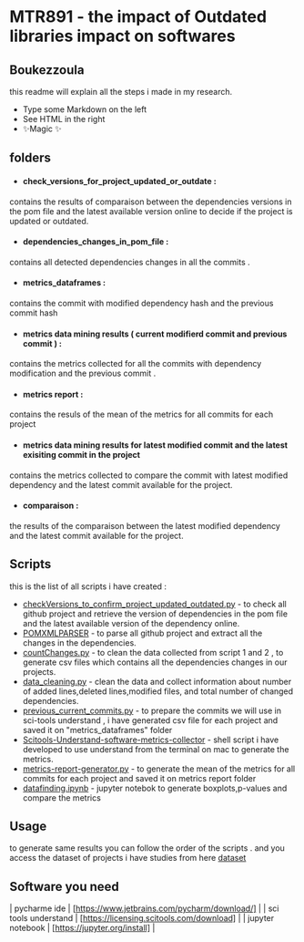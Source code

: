 # MTR891 - the impact of Outdated libraries impact on softwares
## Boukezzoula


this readme will explain all the steps i made in my research.

- Type some Markdown on the left
- See HTML in the right
- ✨Magic ✨

## folders

- #### check_versions_for_project_updated_or_outdate :
contains the results of comparaison between the dependencies versions in the pom file and the latest available version online to decide if the project is updated or outdated.
- #### dependencies_changes_in_pom_file :
contains all detected dependencies changes in all the commits .
- #### metrics_dataframes :
contains the commit with modified dependency hash and the previous commit hash
- #### metrics data mining results ( current modifierd commit and previous commit ) : 
contains the metrics collected for all the commits with dependency modification and the previous commit .
- #### metrics report : 
contains the resuls of the mean of the metrics for all commits for each project
- #### metrics data mining results for latest modified commit and the latest exisiting commit in the project
contains the metrics collected to compare the commit with latest modified dependency and the latest commit available for the project.
- #### comparaison :
the results of the comparaison between the latest modified dependency and the latest commit available for the project.



## Scripts

this is the list of all scripts i have created :

- [checkVersions_to_confirm_project_updated_outdated.py](https://github.com/Boukezzoula/mtr-891-bouk/blob/main/checkVersions_to_confirm_project_updated_outdated.py) - to check all github project and retrieve the version of dependencies in the pom file and the latest available version of the dependency online.
- [POMXMLPARSER](https://github.com/Boukezzoula/PomXmlParser) - to parse all github project and extract all the changes in the dependencies.
- [countChanges.py](https://github.com/Boukezzoula/mtr-891-bouk/blob/main/countChanges.py) - to clean the data collected from script 1 and 2 , to generate csv files which contains all the dependencies changes in our projects.
- [data_cleaning.py](https://github.com/Boukezzoula/mtr-891-bouk/blob/main/data_cleaning.py) -  clean the data and collect information about number of added lines,deleted lines,modified files, and total number of changed dependencies.
- [previous_current_commits.py](https://github.com/Boukezzoula/mtr-891-bouk/blob/main/previous_current_commits.py) - to prepare the commits we will use in sci-tools understand , i have generated csv file for each project and saved it on "metrics_dataframes" folder
- [Scitools-Understand-software-metrics-collector](https://github.com/Boukezzoula/Scitools-Understand-software-metrics-collector) - shell script i have developed to use understand from the terminal on mac to generate the metrics.
- [metrics-report-generator.py](https://github.com/Boukezzoula/mtr-891-bouk/blob/main/metrics-report-generator.py) - to generate the mean of the metrics for all commits for each project and saved it on metrics report folder
- [datafinding.ipynb](https://github.com/Boukezzoula/mtr-891-bouk/blob/main/datafinding.ipynb) - jupyter notebok to generate boxplots,p-values and compare the metrics


## Usage 

to generate same results you can follow the order of the scripts .
and you access the dataset of projects i have studies from here [dataset](https://github.com/Boukezzoula/mtr-891-bouk/blob/main/dataset.xlsx)


## Software you need 

| pycharme ide | [https://www.jetbrains.com/pycharm/download/] |
| sci tools understand | [https://licensing.scitools.com/download] |
| jupyter notebook | [https://jupyter.org/install] |
